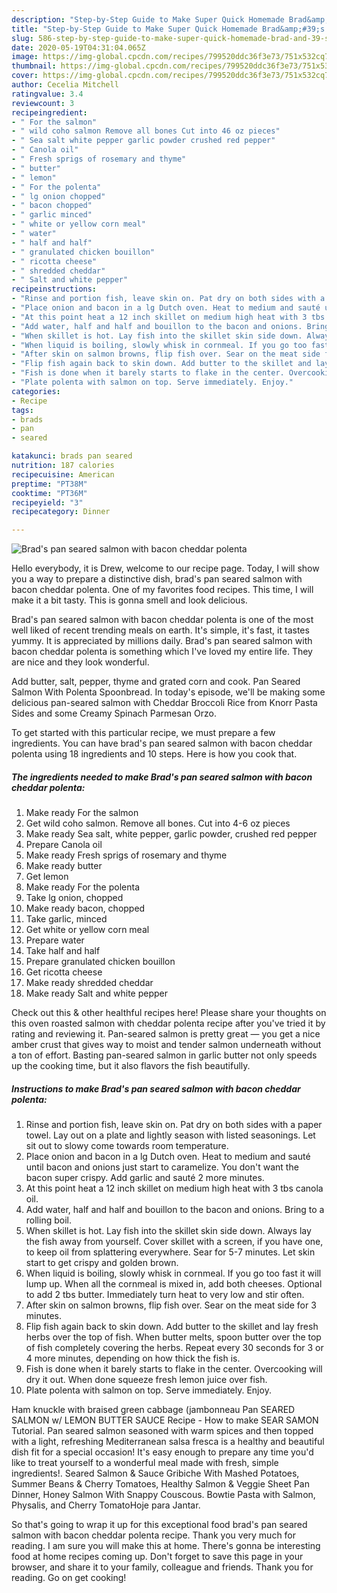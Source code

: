 ```yaml
---
description: "Step-by-Step Guide to Make Super Quick Homemade Brad&amp;#39;s pan seared salmon with bacon cheddar polenta"
title: "Step-by-Step Guide to Make Super Quick Homemade Brad&amp;#39;s pan seared salmon with bacon cheddar polenta"
slug: 586-step-by-step-guide-to-make-super-quick-homemade-brad-and-39-s-pan-seared-salmon-with-bacon-cheddar-polenta
date: 2020-05-19T04:31:04.065Z
image: https://img-global.cpcdn.com/recipes/799520ddc36f3e73/751x532cq70/brads-pan-seared-salmon-with-bacon-cheddar-polenta-recipe-main-photo.jpg
thumbnail: https://img-global.cpcdn.com/recipes/799520ddc36f3e73/751x532cq70/brads-pan-seared-salmon-with-bacon-cheddar-polenta-recipe-main-photo.jpg
cover: https://img-global.cpcdn.com/recipes/799520ddc36f3e73/751x532cq70/brads-pan-seared-salmon-with-bacon-cheddar-polenta-recipe-main-photo.jpg
author: Cecelia Mitchell
ratingvalue: 3.4
reviewcount: 3
recipeingredient:
- " For the salmon"
- " wild coho salmon Remove all bones Cut into 46 oz pieces"
- " Sea salt white pepper garlic powder crushed red pepper"
- " Canola oil"
- " Fresh sprigs of rosemary and thyme"
- " butter"
- " lemon"
- " For the polenta"
- " lg onion chopped"
- " bacon chopped"
- " garlic minced"
- " white or yellow corn meal"
- " water"
- " half and half"
- " granulated chicken bouillon"
- " ricotta cheese"
- " shredded cheddar"
- " Salt and white pepper"
recipeinstructions:
- "Rinse and portion fish, leave skin on. Pat dry on both sides with a paper towel. Lay out on a plate and lightly season with listed seasonings. Let sit out to slowy come towards room temperature."
- "Place onion and bacon in a lg Dutch oven. Heat to medium and sauté until bacon and onions just start to caramelize. You don&#39;t want the bacon super crispy. Add garlic and sauté 2 more minutes."
- "At this point heat a 12 inch skillet on medium high heat with 3 tbs canola oil."
- "Add water, half and half and bouillon to the bacon and onions. Bring to a rolling boil."
- "When skillet is hot. Lay fish into the skillet skin side down. Always lay the fish away from yourself. Cover skillet with a screen, if you have one, to keep oil from splattering everywhere. Sear for 5-7 minutes. Let skin start to get crispy and golden brown."
- "When liquid is boiling, slowly whisk in cornmeal. If you go too fast it will lump up. When all the cornmeal is mixed in, add both cheeses. Optional to add 2 tbs butter. Immediately turn heat to very low and stir often."
- "After skin on salmon browns, flip fish over. Sear on the meat side for 3 minutes."
- "Flip fish again back to skin down. Add butter to the skillet and lay fresh herbs over the top of fish. When butter melts, spoon butter over the top of fish completely covering the herbs. Repeat every 30 seconds for 3 or 4 more minutes, depending on how thick the fish is."
- "Fish is done when it barely starts to flake in the center. Overcooking will dry it out. When done squeeze fresh lemon juice over fish."
- "Plate polenta with salmon on top. Serve immediately. Enjoy."
categories:
- Recipe
tags:
- brads
- pan
- seared

katakunci: brads pan seared 
nutrition: 187 calories
recipecuisine: American
preptime: "PT38M"
cooktime: "PT36M"
recipeyield: "3"
recipecategory: Dinner

---
```



![Brad&#39;s pan seared salmon with bacon cheddar polenta](https://img-global.cpcdn.com/recipes/799520ddc36f3e73/751x532cq70/brads-pan-seared-salmon-with-bacon-cheddar-polenta-recipe-main-photo.jpg)

Hello everybody, it is Drew, welcome to our recipe page. Today, I will show you a way to prepare a distinctive dish, brad&#39;s pan seared salmon with bacon cheddar polenta. One of my favorites food recipes. This time, I will make it a bit tasty. This is gonna smell and look delicious.

Brad&#39;s pan seared salmon with bacon cheddar polenta is one of the most well liked of recent trending meals on earth. It's simple, it's fast, it tastes yummy. It is appreciated by millions daily. Brad&#39;s pan seared salmon with bacon cheddar polenta is something which I've loved my entire life. They are nice and they look wonderful.

Add butter, salt, pepper, thyme and grated corn and cook. Pan Seared Salmon With Polenta Spoonbread. In today&#39;s episode, we&#39;ll be making some delicious pan-seared salmon with Cheddar Broccoli Rice from Knorr Pasta Sides and some Creamy Spinach Parmesan Orzo.


To get started with this particular recipe, we must prepare a few ingredients. You can have brad&#39;s pan seared salmon with bacon cheddar polenta using 18 ingredients and 10 steps. Here is how you cook that.

<!--inarticleads1-->

##### The ingredients needed to make Brad&#39;s pan seared salmon with bacon cheddar polenta:

1. Make ready  For the salmon
1. Get  wild coho salmon. Remove all bones. Cut into 4-6 oz pieces
1. Make ready  Sea salt, white pepper, garlic powder, crushed red pepper
1. Prepare  Canola oil
1. Make ready  Fresh sprigs of rosemary and thyme
1. Make ready  butter
1. Get  lemon
1. Make ready  For the polenta
1. Take  lg onion, chopped
1. Make ready  bacon, chopped
1. Take  garlic, minced
1. Get  white or yellow corn meal
1. Prepare  water
1. Take  half and half
1. Prepare  granulated chicken bouillon
1. Get  ricotta cheese
1. Make ready  shredded cheddar
1. Make ready  Salt and white pepper


Check out this &amp; other healthful recipes here! Please share your thoughts on this oven roasted salmon with cheddar polenta recipe after you&#39;ve tried it by rating and reviewing it. Pan-seared salmon is pretty great — you get a nice amber crust that gives way to moist and tender salmon underneath without a ton of effort. Basting pan-seared salmon in garlic butter not only speeds up the cooking time, but it also flavors the fish beautifully. 

<!--inarticleads2-->

##### Instructions to make Brad&#39;s pan seared salmon with bacon cheddar polenta:

1. Rinse and portion fish, leave skin on. Pat dry on both sides with a paper towel. Lay out on a plate and lightly season with listed seasonings. Let sit out to slowy come towards room temperature.
1. Place onion and bacon in a lg Dutch oven. Heat to medium and sauté until bacon and onions just start to caramelize. You don&#39;t want the bacon super crispy. Add garlic and sauté 2 more minutes.
1. At this point heat a 12 inch skillet on medium high heat with 3 tbs canola oil.
1. Add water, half and half and bouillon to the bacon and onions. Bring to a rolling boil.
1. When skillet is hot. Lay fish into the skillet skin side down. Always lay the fish away from yourself. Cover skillet with a screen, if you have one, to keep oil from splattering everywhere. Sear for 5-7 minutes. Let skin start to get crispy and golden brown.
1. When liquid is boiling, slowly whisk in cornmeal. If you go too fast it will lump up. When all the cornmeal is mixed in, add both cheeses. Optional to add 2 tbs butter. Immediately turn heat to very low and stir often.
1. After skin on salmon browns, flip fish over. Sear on the meat side for 3 minutes.
1. Flip fish again back to skin down. Add butter to the skillet and lay fresh herbs over the top of fish. When butter melts, spoon butter over the top of fish completely covering the herbs. Repeat every 30 seconds for 3 or 4 more minutes, depending on how thick the fish is.
1. Fish is done when it barely starts to flake in the center. Overcooking will dry it out. When done squeeze fresh lemon juice over fish.
1. Plate polenta with salmon on top. Serve immediately. Enjoy.


Ham knuckle with braised green cabbage (jambonneau Pan SEARED SALMON w/ LEMON BUTTER SAUCE Recipe - How to make SEAR SAMON Tutorial. Pan seared salmon seasoned with warm spices and then topped with a light, refreshing Mediterranean salsa fresca is a healthy and beautiful dish fit for a special occasion! It&#39;s easy enough to prepare any time you&#39;d like to treat yourself to a wonderful meal made with fresh, simple ingredients!. Seared Salmon &amp; Sauce Gribiche With Mashed Potatoes, Summer Beans &amp; Cherry Tomatoes, Healthy Salmon &amp; Veggie Sheet Pan Dinner, Honey Salmon With Snappy Couscous. Bowtie Pasta with Salmon, Physalis, and Cherry TomatoHoje para Jantar. 

So that's going to wrap it up for this exceptional food brad&#39;s pan seared salmon with bacon cheddar polenta recipe. Thank you very much for reading. I am sure you will make this at home. There's gonna be interesting food at home recipes coming up. Don't forget to save this page in your browser, and share it to your family, colleague and friends. Thank you for reading. Go on get cooking!
